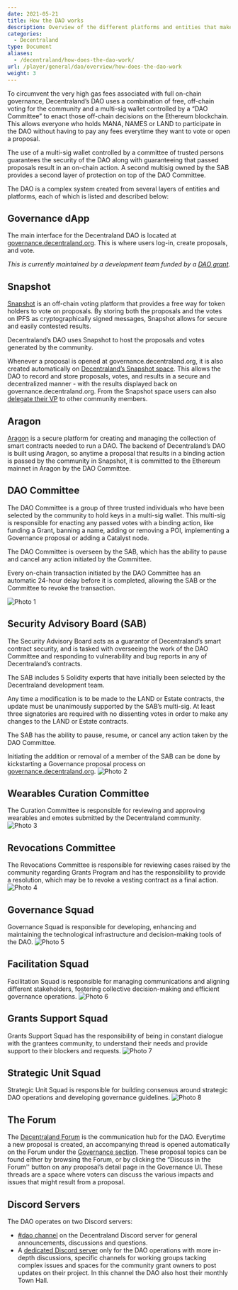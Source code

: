 ```yaml
---
date: 2021-05-21
title: How the DAO works
description: Overview of the different platforms and entities that make up the Decentraland DAO.
categories:
  - Decentraland
type: Document
aliases:
  - /decentraland/how-does-the-dao-work/
url: /player/general/dao/overview/how-does-the-dao-work
weight: 3
---
```


To circumvent the very high gas fees associated with full on-chain governance, Decentraland’s DAO uses a combination of free, off-chain voting for the community and a multi-sig wallet controlled by a “DAO Committee” to enact those off-chain decisions on the Ethereum blockchain. This allows everyone who holds MANA, NAMES or LAND to participate in the DAO without having to pay any fees everytime they want to vote or open a proposal.

The use of a multi-sig wallet controlled by a committee of trusted persons guarantees the security of the DAO along with guaranteeing that passed proposals result in an on-chain action. A second multisig owned by the SAB provides a second layer of protection on top of the DAO Committee.

The DAO is a complex system created from several layers of entities and platforms, each of which is listed and described below:

## Governance dApp

The main interface for the Decentraland DAO is located at [governance.decentraland.org](https://governance.decentraland.org). This is where users log-in, create proposals, and vote. 
<br/>

*This is currently maintained by a development team funded by a [DAO grant](https://governance.decentraland.org/proposal/?id=ed53e850-5e70-11ec-8188-4352ce3d30e7).*

## Snapshot

[Snapshot](https://snapshot.org/#/) is an off-chain voting platform that provides a free way for token holders to vote on proposals. By storing both the proposals and the votes on IPFS as cryptographically signed messages, Snapshot allows for secure and easily contested results.

Decentraland’s DAO uses Snapshot to host the proposals and votes generated by the community. 

Whenever a proposal is opened at governance.decentraland.org, it is also created automatically on [Decentraland’s Snapshot space](https://snapshot.org/#/snapshot.dcl.eth). This allows the DAO to record and store proposals, votes, and results in a secure and decentralized manner - with the results displayed back on governance.decentraland.org. From the Snapshot space users can also [delegate their VP](https://snapshot.org/#/delegate/snapshot.dcl.eth) to other community members. 

## Aragon

[Aragon](https://aragon.org/) is a secure platform for creating and managing the collection of smart contracts needed to run a DAO. The backend of Decentraland’s DAO is built using Aragon, so anytime a proposal that results in a binding action is passed by the community in Snapshot, it is committed to the Ethereum mainnet in Aragon by the DAO Committee. 

## DAO Committee

The DAO Committee is a group of three trusted individuals who have been selected by the community to hold keys in a multi-sig wallet. This multi-sig is responsible for enacting any passed votes with a binding action, like funding a Grant, banning a name, adding or removing a POI, implementing a Governance proposal or adding a Catalyst node.

The DAO Committee is overseen by the SAB, which has the ability to pause and cancel any action initiated by the Committee.

Every on-chain transaction initiated by the DAO Committee has an automatic 24-hour delay before it is completed, allowing the SAB or the Committee to revoke the transaction.

![Photo 1](https://github.com/decentraland/documentation/blob/main/static/images/DAO%20Organizational%20Chart/DAO%20Committee.png?raw=true)
## Security Advisory Board (SAB)

The Security Advisory Board acts as a guarantor of Decentraland’s smart contract security, and is tasked with overseeing the work of the DAO Committee and responding to vulnerability and bug reports in any of Decentraland’s contracts. 

The SAB includes 5 Solidity experts that have initially been selected by the Decentraland development team.

Any time a modification is to be made to the LAND or Estate contracts, the update must be unanimously supported by the SAB’s multi-sig. At least three signatories are required with no dissenting votes in order to make any changes to the LAND or Estate contracts.

The SAB has the ability to pause, resume, or cancel any action taken by the DAO Committee.

Initiating the addition or removal of a member of the SAB can be done by kickstarting a Governance proposal process on [governance.decentraland.org](https://governance.decentraland.org).
![Photo 2](https://github.com/decentraland/documentation/blob/main/static/images/DAO%20Organizational%20Chart/Security%20Advisory%20Board.png?raw=true)
## Wearables Curation Committee

The Curation Committee is responsible for reviewing and approving wearables and emotes submitted by the Decentraland community.
![Photo 3](https://github.com/decentraland/documentation/blob/main/static/images/DAO%20Organizational%20Chart/Wearables%20Curation%20Last.png?raw=true)
## Revocations Committee

The Revocations Committee is responsible for reviewing cases raised by the community regarding Grants Program and has the responsibility to provide a resolution, which may be to revoke a vesting contract as a final action.
![Photo 4](https://github.com/lordlikedao/documentation/blob/main/static/images/DAO%20Organizational%20Chart/Revocation.png?raw=true)
## Governance Squad

Governance Squad is responsible for developing, enhancing and maintaining the technological infrastructure and decision-making tools of the DAO.
![Photo 5](https://github.com/decentraland/documentation/blob/main/static/images/DAO%20Organizational%20Chart/Governance%20Squad.png?raw=true)
## Facilitation Squad

Facilitation Squad is responsible for managing communications and aligning different stakeholders, fostering collective decision-making and efficient governance operations. 
![Photo 6](https://github.com/decentraland/documentation/blob/main/static/images/DAO%20Organizational%20Chart/Facilitation%20.png?raw=true)
## Grants Support Squad

 Grants Support Squad has the responsibility of being in constant dialogue with the grantees community, to understand their needs and provide support to their blockers and requests.
![Photo 7](https://github.com/decentraland/documentation/blob/main/static/images/DAO%20Organizational%20Chart/Grant%20Support.png?raw=true)
## Strategic Unit Squad

Strategic Unit Squad is responsible for building consensus around strategic DAO operations and developing governance guidelines.
![Photo 8](https://github.com/decentraland/documentation/blob/main/static/images/DAO%20Organizational%20Chart/Strategic%20Unit.png?raw=true)
## The Forum

The [Decentraland Forum](https://forum.decentraland.org) is the communication hub for the DAO. Everytime a new proposal is created, an accompanying thread is opened automatically on the Forum under the [Governance section](https://forum.decentraland.org/c/governance/). These proposal topics can be found either by browsing the Forum, or by clicking the “Discuss in the Forum'' button on any proposal’s detail page in the Governance UI. These threads are a space where voters can discuss the various impacts and issues that might result from a proposal.

## Discord Servers

The DAO operates on two Discord servers:
* [#dao channel](https://discord.com/channels/417796904760639509/538106198419832844) on the Decentraland Discord server for general announcements, discussions and questions.
* A [dedicated Discord server](https://dcl.gg/daodiscord) only for the DAO operations with more in-depth discussions, specific channels for working groups tacking complex issues and spaces for the community grant owners to post updates on their project. In this channel the DAO also host their monthly Town Hall. 
 
